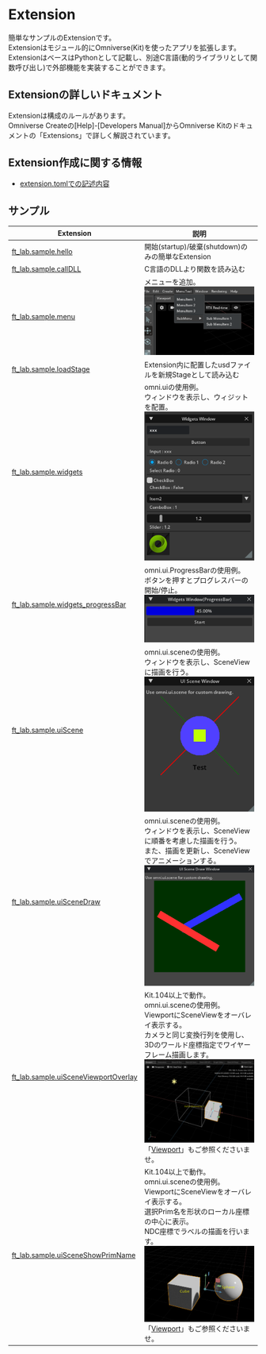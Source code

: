 # Extension

簡単なサンプルのExtensionです。      
Extensionはモジュール的にOmniverse(Kit)を使ったアプリを拡張します。      
ExtensionはベースはPythonとして記載し、別途C言語(動的ライブラリとして関数呼び出し)で外部機能を実装することができます。      

## Extensionの詳しいドキュメント

Extensionは構成のルールがあります。      
Omniverse Createの[Help]-[Developers Manual]からOmniverse Kitのドキュメントの「Extensions」で詳しく解説されています。    

## Extension作成に関する情報

* [extension.tomlでの記述内容](./knowledge/config_info.md)

## サンプル

|Extension|説明|     
|---|---|     
|[ft_lab.sample.hello](./ft_lab.sample.hello)|開始(startup)/破棄(shutdown)のみの簡単なExtension|     
|[ft_lab.sample.callDLL](./ft_lab.sample.callDLL)|C言語のDLLより関数を読み込む|     
|[ft_lab.sample.menu](./ft_lab.sample.menu)|メニューを追加。<br>![extension_menu_01.png](./images/extension_menu_01.png)|     
|[ft_lab.sample.loadStage](./ft_lab.sample.loadStage)|Extension内に配置したusdファイルを新規Stageとして読み込む|     
|[ft_lab.sample.widgets](./ft_lab.sample.widgets)|omni.uiの使用例。<br>ウィンドウを表示し、ウィジットを配置。<br>![extension_widgets_01.png](./images/extension_widgets_01.png)|     
|[ft_lab.sample.widgets_progressBar](./ft_lab.sample.widgets_progressBar)|omni.ui.ProgressBarの使用例。<br>ボタンを押すとプログレスバーの開始/停止。<br>![extension_widgets_progressBar.png](./images/extension_widgets_progressBar.png)|     
|[ft_lab.sample.uiScene](./ft_lab.sample.uiScene)|omni.ui.sceneの使用例。<br>ウィンドウを表示し、SceneViewに描画を行う。<br>![omniverse_code_extension_uiScene.png](./images/omniverse_code_extension_uiScene.png)|     
|[ft_lab.sample.uiSceneDraw](./ft_lab.sample.uiSceneDraw)|omni.ui.sceneの使用例。<br>ウィンドウを表示し、SceneViewに順番を考慮した描画を行う。<br>また、描画を更新し、SceneViewでアニメーションする。<br>![omniverse_code_extension_uiSceneDraw.png](./images/omniverse_code_extension_uiSceneDraw.png)|     
|[ft_lab.sample.uiSceneViewportOverlay](./ft_lab.sample.uiSceneViewportOverlay)|Kit.104以上で動作。<br>omni.ui.sceneの使用例。<br>ViewportにSceneViewをオーバレイ表示する。<br>カメラと同じ変換行列を使用し、3Dのワールド座標指定でワイヤーフレーム描画します。<br>![omniverse_code_extension_uiSceneViewportOverlay.jpg](./images/omniverse_code_extension_uiSceneViewportOverlay.jpg)「[Viewport](../UI/Viewport/readme.md)」もご参照くださいませ。|     
|[ft_lab.sample.uiSceneShowPrimName](./ft_lab.sample.uiSceneShowPrimName)|Kit.104以上で動作。<br>omni.ui.sceneの使用例。<br>ViewportにSceneViewをオーバレイ表示する。<br>選択Prim名を形状のローカル座標の中心に表示。<br>NDC座標でラベルの描画を行います。![omniverse_code_extension_uiSceneShowPrimName.jpg](./images/omniverse_code_extension_uiSceneShowPrimName.jpg)<br>「[Viewport](../UI/Viewport/readme.md)」もご参照くださいませ。|     

